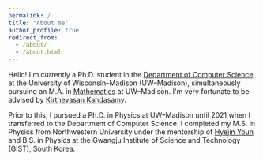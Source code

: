 ```yaml
---
permalink: /
title: "About me"
author_profile: true
redirect_from: 
  - /about/
  - /about.html
---
```


Hello! I'm currently a Ph.D. student in the [Department of Computer Science](https://www.cs.wisc.edu/) at the University of Wisconsin–Madison (UW–Madison), simultaneously pursuing an M.A. in [Mathematics](https://math.wisc.edu/) at UW–Madison. I'm very fortunate to be advised by [Kirthevasan Kandasamy](https://pages.cs.wisc.edu/~kandasamy/).

Prior to this, I pursued a Ph.D. in Physics at UW–Madison until 2021 when I transferred to the Department of Computer Science. I completed my M.S. in Physics from Northwestern University under the mentorship of [Hyejin Youn](http://hyoun.me/) and B.S. in Physics at the Gwangju Institute of Science and Technology (GIST), South Korea.

